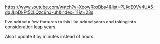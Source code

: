 https://www.youtube.com/watch?v=XoowRbpBbs4&list=PLKdE0Vv4UA5-dqJLpDkPt5CLQzc6hJ-uh&index=11&t=23s

I've added a few features to this like added years and taking into consideration leap years.

Also I update it by minutes instead of hours.

